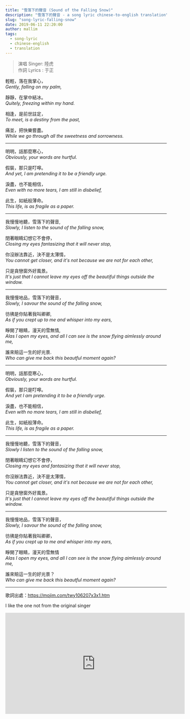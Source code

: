 ```yaml
---
title: "雪落下的聲音 (Sound of the Falling Snow)"
description: "雪落下的聲音 - a song lyric chinese-to-english translation"
slug: "song-lyric-falling-snow"
date: 2019-06-11 22:20:00
author: mallim
tags:
  - song-lyric
  - chinese-english
  - translation
---
```


> 演唱 Singer: 陸虎<br/> 作詞 Lyrics : 于正

輕輕，落在我掌心，<br/> _Gently, falling on my palm,_

靜靜，在掌中結冰。<br/> _Quitely, freezing within my hand._

相逢，是前世註定，<br/> _To meet, is a destiny from the past,_

痛並，把快樂嘗盡。<br/> _While we go through all the sweetness and sorrowness._

<hr/>

明明，話那麼寒心，<br/> _Obviously, your words are hurtful._

假裝，那只是叮嚀。<br/> _And yet, I am pretending it to be a friendly urge._

淚盡，也不能相信，<br/> _Even with no more tears, I am still in disbelief,_

此生，如紙般薄命。<br/> _This life, is as fragile as a paper._

<hr/>

我慢慢地聽，雪落下的聲音, <br/> _Slowly, I listen to the sound of the falling snow,_

閉著眼睛幻想它不會停，<br/> _Closing my eyes fantasizing that it will never stop,_

你沒辦法靠近，決不是太薄情，<br/> _You cannot get closer, and it's not because we are not for each other,_

只是貪戀窗外好風景。<br/> _It's just that I cannot leave my eyes off the beautiful things outside the window._

<hr/>

我慢慢地品，雪落下的聲音，<br/> _Slowly, I savour the sound of the falling snow,_

彷彿是你貼著我叫卿卿, <br/> _As if you crept up to me and whisper into my ears,_

睜開了眼睛，漫天的雪無情, <br/> _Alas I open my eyes, and all I can see is the snow flying aimlessly around me,_

誰來賠這一生的好光景. <br/> _Who can give me back this beautful moment again?_

<hr/>

明明，話那麼寒心， <br/> _Obviously, your words are hurtful._

假裝，那只是叮嚀。 <br/> _And yet I am pretending it to be a friendly urge._

淚盡，也不能相信， <br/> _Even with no more tears, I am still in disbelief,_

此生，如紙般薄命。<br/> _This life, is as fragile as a paper._

<hr/>

我慢慢地聽，雪落下的聲音， <br/> _Slowly I listen to the sound of the falling snow,_

閉著眼睛幻想它不會停，<br/> _Closing my eyes and fantasizing that it will never stop,_

你沒辦法靠近，決不是太薄情，<br/> _You cannot get closer, and it's not because we are not for each other,_

只是貪戀窗外好風景。<br/> _It's just that I cannot leave my eyes off the beautiful things outside the window._

<hr/>

我慢慢地品，雪落下的聲音，<br/> _Slowly, I savour the sound of the falling snow,_

彷彿是你貼著我叫卿卿，<br/> _As if you crept up to me and whisper into my ears,_

睜開了眼睛，漫天的雪無情 <br/> _Alas I open my eyes, and all I can see is the snow flying aimlessly around me,_

誰來賠這一生的好光景？ <br/> _Who can give me back this beautful moment again?_

<hr/>

歌詞出處：https://mojim.com/twy106207x3x1.htm

I like the one not from the original singer

<iframe width="560" height="315" src="https://www.youtube.com/embed/UuTBI3MY_ic" frameborder="0" allow="accelerometer; autoplay; encrypted-media; gyroscope; picture-in-picture" allowfullscreen></iframe>
